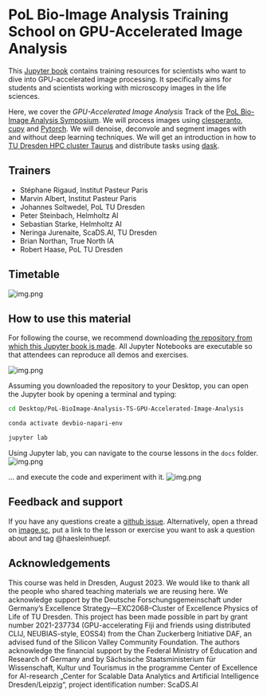 # PoL Bio-Image Analysis Training School on GPU-Accelerated Image Analysis

This [Jupyter book](https://jupyterbook.org/) contains training resources for scientists who want to dive into GPU-accelerated image processing. It specifically aims for students and scientists working with microscopy images in the life sciences.

Here, we cover the *GPU-Accelerated Image Analysis* Track of the [PoL Bio-Image Analysis Symposium](https://biopol-training.eventmember.de/). We will process images using [clesperanto](https://clesperanto.github.io/), [cupy](https://cupy.dev/) and [Pytorch](https://pytorch.org/). We will denoise, deconvole and segment images with and without deep learning techniques. We will get an introduction in how to [TU Dresden HPC cluster Taurus](https://tu-dresden.de/zih/hochleistungsrechnen/hpc) and distribute tasks using [dask](https://www.dask.org/).

## Trainers

* Stéphane Rigaud, Institut Pasteur Paris
* Marvin Albert, Institut Pasteur Paris
* Johannes Soltwedel, PoL TU Dresden
* Peter Steinbach, Helmholtz AI
* Sebastian Starke, Helmholtz AI
* Neringa Jurenaite, ScaDS.AI, TU Dresden
* Brian Northan, True North IA
* Robert Haase, PoL TU Dresden


## Timetable

![img.png](timetable.png)

## How to use this material

For following the course, we recommend downloading [the repository from which this Jupyter book is made](https://github.com/BiAPoL/PoL-BioImage-Analysis-TS-GPU-Accelerated-Image-Analysis).
All Jupyter Notebooks are executable so that attendees can reproduce all demos and exercises.

![img.png](how_to_download.png)

Assuming you downloaded the repository to your Desktop, you can open the Jupyter book by opening a terminal and typing:

```bash
cd Desktop/PoL-BioImage-Analysis-TS-GPU-Accelerated-Image-Analysis
```
```bash
conda activate devbio-napari-env
```
```bash
jupyter lab
```

Using Jupyter lab, you can navigate to the course lessons in the `docs` folder.
![img.png](jupyterlab.png)

... and execute the code and experiment with it.
![img.png](jupyterlab2.png)

## Feedback and support

If you have any questions create a [github issue](https://github.com/BiAPoL/PoL-BioImage-Analysis-TS-GPU-Accelerated-Image-Analysis/issues).
Alternatively, open a thread on [image.sc](https://image.sc), put a link to the lesson or exercise you want to ask a question about and tag @haesleinhuepf.

## Acknowledgements

This course was held in Dresden, August 2023.
We would like to thank all the people who shared teaching materials we are reusing here.
We acknowledge support by the Deutsche Forschungsgemeinschaft under Germany’s Excellence Strategy—EXC2068–Cluster of Excellence Physics of Life of TU Dresden.
This project has been made possible in part by grant number 2021-237734 (GPU-accelerating Fiji and friends using distributed CLIJ, NEUBIAS-style, EOSS4) from the Chan Zuckerberg Initiative DAF, an advised fund of the Silicon Valley Community Foundation.
The authors acknowledge the financial support by the Federal Ministry of Education and Research of Germany and by Sächsische Staatsministerium für Wissenschaft, Kultur und Tourismus in the programme Center of Excellence for AI-research „Center for Scalable Data Analytics and Artificial Intelligence Dresden/Leipzig“, project identification number: ScaDS.AI
